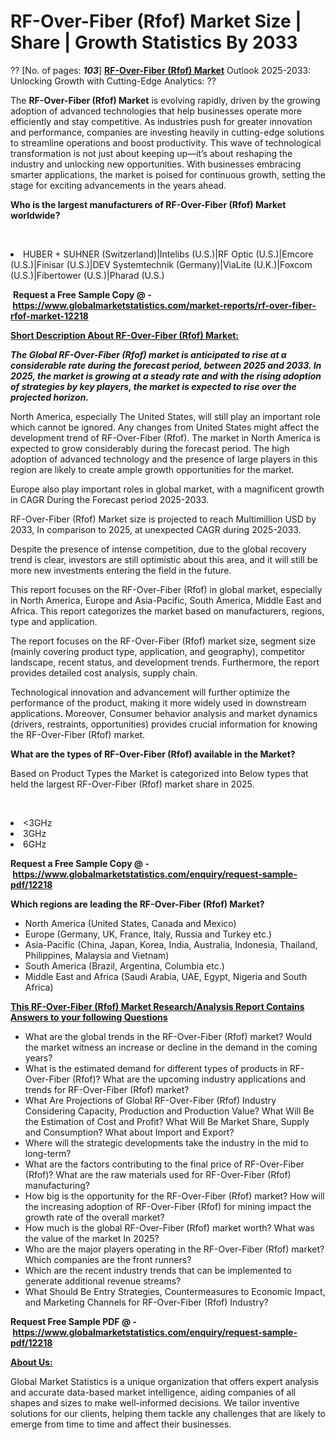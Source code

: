 <H1>RF-Over-Fiber (Rfof) Market Size | Share | Growth Statistics By 2033</H1><p>?? [No. of pages:&nbsp;<strong><em>103</em></strong>]&nbsp;<strong><a href="https://www.globalmarketstatistics.com/market-reports/rf-over-fiber-rfof-market-12218">RF-Over-Fiber (Rfof)&nbsp;Market</a></strong>&nbsp;Outlook 2025-2033: Unlocking Growth with Cutting-Edge Analytics: ??</p><p>The <strong>RF-Over-Fiber (Rfof) Market</strong> is evolving rapidly, driven by the growing adoption of advanced technologies that help businesses operate more efficiently and stay competitive. As industries push for greater innovation and performance, companies are investing heavily in cutting-edge solutions to streamline operations and boost productivity. This wave of technological transformation is not just about keeping up&mdash;it&rsquo;s about reshaping the industry and unlocking new opportunities. With businesses embracing smarter applications, the market is poised for continuous growth, setting the stage for exciting advancements in the years ahead.</p><p><strong>Who is the largest manufacturers of RF-Over-Fiber (Rfof) Market worldwide?</strong></p><p>&nbsp;<li>HUBER + SUHNER (Switzerland)|Intelibs (U.S.)|RF Optic (U.S.)|Emcore (U.S.)|Finisar (U.S.)|DEV Systemtechnik (Germany)|ViaLite (U.K.)|Foxcom (U.S.)|Fibertower (U.S.)|Pharad (U.S.)</p><p>&nbsp;<strong>Request a Free Sample Copy @ -&nbsp;<a href="https://www.globalmarketstatistics.com/market-reports/rf-over-fiber-rfof-market-12218">https://www.globalmarketstatistics.com/market-reports/rf-over-fiber-rfof-market-12218</a></strong></p><p><strong><u>Short Description About RF-Over-Fiber (Rfof) Market:</u></strong></p><p><strong><em>The Global RF-Over-Fiber (Rfof) market is anticipated to rise at a considerable rate during the forecast period, between 2025 and 2033. In 2025, the market is growing at a steady rate and with the rising adoption of strategies by key players, the market is expected to rise over the projected horizon.</em></strong></p><p>North America, especially The United States, will still play an important role which cannot be ignored. Any changes from United States might affect the development trend of RF-Over-Fiber (Rfof). The market in North America is expected to grow considerably during the forecast period. The high adoption of advanced technology and the presence of large players in this region are likely to create ample growth opportunities for the market.</p><p>Europe also play important roles in global market, with a magnificent growth in CAGR During the Forecast period 2025-2033.</p><p>RF-Over-Fiber (Rfof) Market size is projected to reach Multimillion USD by 2033, In comparison to 2025, at unexpected CAGR during 2025-2033.</p><p>Despite the presence of intense competition, due to the global recovery trend is clear, investors are still optimistic about this area, and it will still be more new investments entering the field in the future.</p><p>This report focuses on the RF-Over-Fiber (Rfof) in global market, especially in North America, Europe and Asia-Pacific, South America, Middle East and Africa. This report categorizes the market based on manufacturers, regions, type and application.</p><p>The report focuses on the RF-Over-Fiber (Rfof) market size, segment size (mainly covering product type, application, and geography), competitor landscape, recent status, and development trends. Furthermore, the report provides detailed cost analysis, supply chain.</p><p>Technological innovation and advancement will further optimize the performance of the product, making it more widely used in downstream applications. Moreover, Consumer behavior analysis and market dynamics (drivers, restraints, opportunities) provides crucial information for knowing the RF-Over-Fiber (Rfof) market.</p><p><strong>What are the types of RF-Over-Fiber (Rfof) available in the Market?</strong></p><p>Based on Product Types the Market is categorized into Below types that held the largest RF-Over-Fiber (Rfof) market share in 2025.</p><p>&nbsp;<li><3GHz<li> 3GHz<li> 6GHz&nbsp;</p><p><strong>Request a Free Sample Copy @ -&nbsp;<a href="https://www.globalmarketstatistics.com/enquiry/request-sample-pdf/12218">https://www.globalmarketstatistics.com/enquiry/request-sample-pdf/12218</a></strong></p><p><strong>Which regions are leading the RF-Over-Fiber (Rfof) Market?</strong></p><ul><li>North America (United States, Canada and Mexico)</li><li>Europe (Germany, UK, France, Italy, Russia and Turkey etc.)</li><li>Asia-Pacific (China, Japan, Korea, India, Australia, Indonesia, Thailand, Philippines, Malaysia and Vietnam)</li><li>South America (Brazil, Argentina, Columbia etc.)</li><li>Middle East and Africa (Saudi Arabia, UAE, Egypt, Nigeria and South Africa)</li></ul><p><strong><u>This RF-Over-Fiber (Rfof) Market Research/Analysis Report Contains Answers to your following Questions</u></strong></p><ul><li>What are the global trends in the RF-Over-Fiber (Rfof) market? Would the market witness an increase or decline in the demand in the coming years?</li><li>What is the estimated demand for different types of products in RF-Over-Fiber (Rfof)? What are the upcoming industry applications and trends for RF-Over-Fiber (Rfof) market?</li><li>What Are Projections of Global RF-Over-Fiber (Rfof) Industry Considering Capacity, Production and Production Value? What Will Be the Estimation of Cost and Profit? What Will Be Market Share, Supply and Consumption? What about Import and Export?</li><li>Where will the strategic developments take the industry in the mid to long-term?</li><li>What are the factors contributing to the final price of RF-Over-Fiber (Rfof)? What are the raw materials used for RF-Over-Fiber (Rfof) manufacturing?</li><li>How big is the opportunity for the RF-Over-Fiber (Rfof) market? How will the increasing adoption of RF-Over-Fiber (Rfof) for mining impact the growth rate of the overall market?</li><li>How much is the global RF-Over-Fiber (Rfof) market worth? What was the value of the market In 2025?</li><li>Who are the major players operating in the RF-Over-Fiber (Rfof) market? Which companies are the front runners?</li><li>Which are the recent industry trends that can be implemented to generate additional revenue streams?</li><li>What Should Be Entry Strategies, Countermeasures to Economic Impact, and Marketing Channels for RF-Over-Fiber (Rfof) Industry?</li></ul><p><strong>Request Free Sample PDF @ -&nbsp;<a href="https://www.globalmarketstatistics.com/enquiry/request-sample-pdf/12218">https://www.globalmarketstatistics.com/enquiry/request-sample-pdf/12218</a></strong></p><p><strong><u>About Us:</u></strong></p><p>Global Market Statistics&nbsp;is a unique organization that offers expert analysis and accurate data-based market intelligence, aiding companies of all shapes and sizes to make well-informed decisions. We tailor inventive solutions for our clients, helping them tackle any challenges that are likely to emerge from time to time and affect their businesses.</p>
